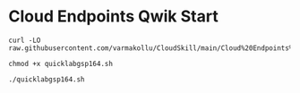 # Cloud Endpoints Qwik Start

```
curl -LO raw.githubusercontent.com/varmakollu/CloudSkill/main/Cloud%20Endpoints%20Qwik%20Start/quicklabgsp164.sh

chmod +x quicklabgsp164.sh

./quicklabgsp164.sh

```
